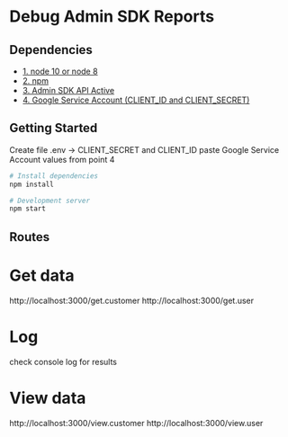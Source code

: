 # Debug Admin SDK Reports

## Dependencies

- [1. node 10 or node 8](https://nodejs.org/)
- [2. npm](https://www.npmjs.com/)
- [3. Admin SDK API Active](https://console.cloud.google.com/apis/library/admin.googleapis.com?q=admin%20sdk&id=d0a160dd-c410-4fd0-a951-c47e05309cb9)
- [4. Google Service Account (CLIENT_ID and CLIENT_SECRET)](https://console.cloud.google.com/apis/credentials)

## Getting Started

Create file .env -> CLIENT_SECRET and CLIENT_ID paste Google Service Account values ​​from point 4

```bash
# Install dependencies
npm install

# Development server
npm start
```

## Routes

# Get data 
http://localhost:3000/get.customer
http://localhost:3000/get.user

# Log
check console log for results

# View data
http://localhost:3000/view.customer
http://localhost:3000/view.user
